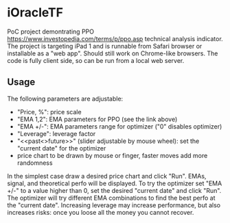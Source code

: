 # iOracleTF

PoC project demontrating PPO https://www.investopedia.com/terms/p/ppo.asp technical analysis indicator. The project is targeting iPad 1 and is runnable from Safari browser or installable as a "web app". Should still work on Chrome-like browsers. The code is fully client side, so can be run from a local web server.

## Usage

The following parameters are adjustable:

  - "Price, %": price scale
  - "EMA 1,2": EMA parameters for PPO (see the link above)
  - "EMA +/-": EMA parameters range for optimizer ("0" disables optimizer)
  - "Leverage": leverage factor
  - "<<past<<today>>future>>" (slider adjustable by mouse wheel): set the "current date" for the optimizer
  - price chart to be drawn by mouse or finger, faster moves add more randomness
 
In the simplest case draw a desired price chart and click "Run". EMAs, signal, and theoretical perfo will be displayed. To try the optimizer set "EMA +/-" to a value higher than 0, set the desired "current date" and click "Run". The optimizer will try different EMA combinations to find the best perfo at the "current date". Increasing leverage may increase performance, but also increases risks: once you loose all the money you cannot recover.
